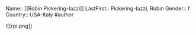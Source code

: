 Name:: [[Robin Pickering-Iazzi]]
LastFirst:: Pickering-Iazzi, Robin
Gender:: f
Country:: USA-Italy
#author

![[rpi.png]]
